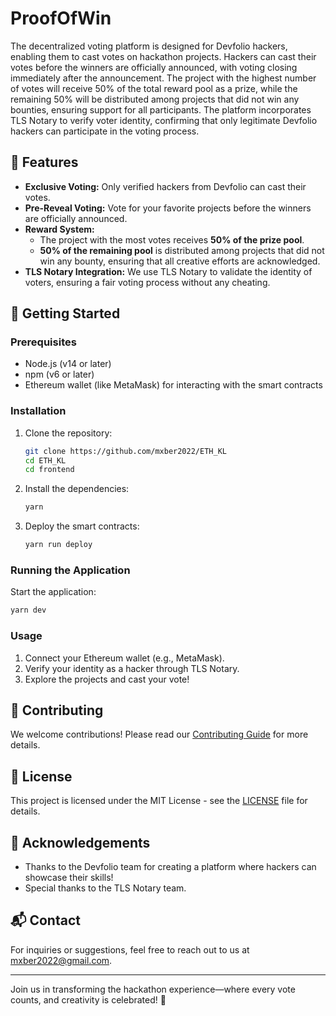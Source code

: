 # ProofOfWin

The decentralized voting platform is designed for Devfolio hackers, enabling them to cast votes on hackathon projects. Hackers can cast their votes before the winners are officially announced, with voting closing immediately after the announcement. The project with the highest number of votes will receive 50% of the total reward pool as a prize, while the remaining 50% will be distributed among projects that did not win any bounties, ensuring support for all participants. The platform incorporates TLS Notary to verify voter identity, confirming that only legitimate Devfolio hackers can participate in the voting process.

## 🌟 Features

- **Exclusive Voting:** Only verified hackers from Devfolio can cast their votes.
- **Pre-Reveal Voting:** Vote for your favorite projects before the winners are officially announced.
- **Reward System:** 
  - The project with the most votes receives **50% of the prize pool**.
  - **50% of the remaining pool** is distributed among projects that did not win any bounty, ensuring that all creative efforts are acknowledged.
- **TLS Notary Integration:** We use TLS Notary to validate the identity of voters, ensuring a fair voting process without any cheating.

## 🚀 Getting Started

### Prerequisites

- Node.js (v14 or later)
- npm (v6 or later)
- Ethereum wallet (like MetaMask) for interacting with the smart contracts

### Installation

1. Clone the repository:
   ```bash
   git clone https://github.com/mxber2022/ETH_KL
   cd ETH_KL
   cd frontend
   ```

2. Install the dependencies:
   ```bash
   yarn
   ```

3. Deploy the smart contracts:
   ```bash
   yarn run deploy
   ```

### Running the Application

Start the application:
```bash
yarn dev
```

### Usage

1. Connect your Ethereum wallet (e.g., MetaMask).
2. Verify your identity as a hacker through TLS Notary.
3. Explore the projects and cast your vote!

## 🤝 Contributing

We welcome contributions! Please read our [Contributing Guide](CONTRIBUTING.md) for more details.

## 📝 License

This project is licensed under the MIT License - see the [LICENSE](LICENSE) file for details.

## 🎉 Acknowledgements

- Thanks to the Devfolio team for creating a platform where hackers can showcase their skills!
- Special thanks to the TLS Notary team.

## 📬 Contact

For inquiries or suggestions, feel free to reach out to us at [mxber2022@gmail.com](mailto:mxber2022@gmail.com).

---

Join us in transforming the hackathon experience—where every vote counts, and creativity is celebrated! 🚀
```
